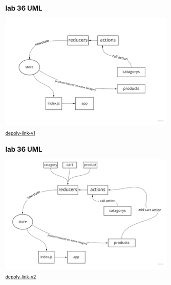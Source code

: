 
## lab 36 UML

![img](./img/reduxs.jpg)

[depoly-link-v1](https://inspiring-tesla-d8fc93.netlify.app/)


## lab 36 UML

![img](./img/redux2.jpg)

[depoly-link-v2](https://boring-khorana-d9d244.netlify.app/)
